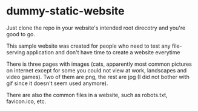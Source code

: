 # dummy-static-website

Just clone the repo in your website's intended root direcotry and you're good to go.



This sample website was created for people who need to test  any file-serving application and don't have time to create a website everytime

There is three pages with images (cats, apparently most common pictures on internet except for some you could not view at work, landscapes and video games). Two of them are png, the rest are jpg (I did not bother with gif since it doesn't seem used anymore).

There are also the common files in a website, such as robots.txt, favicon.ico, etc.




